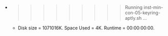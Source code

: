 * >>>>>>>>> Running inst-min-con-05-keyring-aptly.sh ...
  * Disk size = 1071016K. Space Used = 4K. Runtime = 00:00:00:00.
